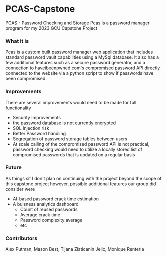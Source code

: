 # PCAS-Capstone
PCAS - Password Checking and Storage
Pcas is a password manager program for my 2023 GCU Capstone Project
### What it is
Pcas is a custom built password manager web application that includes standard password vault capabilities using a MySql database. It also has a few additional features such as a secure password generator, and a connection to haveibeenpwned.com's compromised password API directly connected to the website via a python script to show if passwords have been compromised.
### Improvements
There are several improvements would need to be made for full functionality
-  Security Improvements
  -  the password database is not currently encrypted
  -  SQL Injection risk
  -  Better Password handling
  -  Segregation of password storage tables between users
- At scale calling of the compromised password API is not practical, password checking would need to utilize a locally stored list of compromised passwords that is updated on a regular basis
### Future
As things sit I don't plan on continuing with the project beyond the scope of this capstone project however, possible additional features our group did consider were
 - AI-based password crack time estimation
 - A buisness analytics dashboard
     - Count of reused passwords
     - Average crack time
     - Password complexity average
     - etc
### Contributors
Alex Putman, Mason Best, Tijana Zlaticanin Jelic, Monique Renteria

